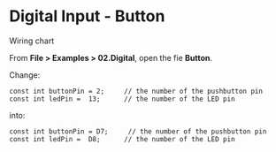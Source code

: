 # Digital Input - Button

Wiring chart



From __File > Examples > 02.Digital__, open the fie __Button__.

Change:
```Arduino
const int buttonPin = 2;     // the number of the pushbutton pin
const int ledPin =  13;      // the number of the LED pin
```

into:
```Arduino
const int buttonPin = D7;     // the number of the pushbutton pin
const int ledPin =  D8;      // the number of the LED pin
```
